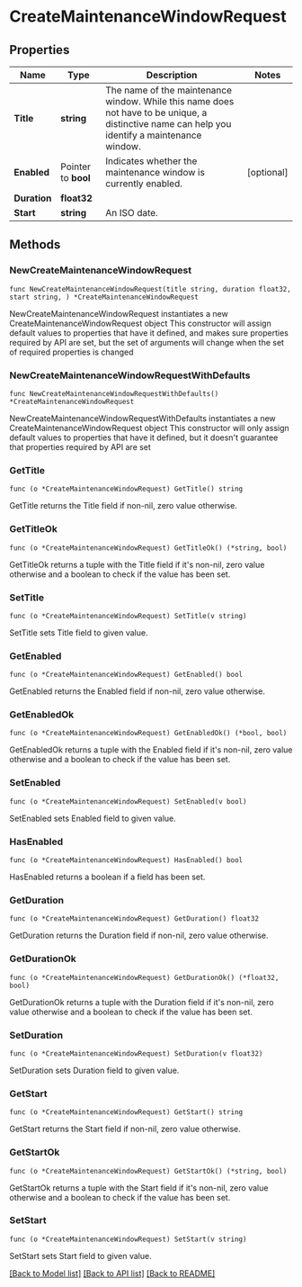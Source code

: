 # CreateMaintenanceWindowRequest

## Properties

Name | Type | Description | Notes
------------ | ------------- | ------------- | -------------
**Title** | **string** | The name of the maintenance window. While this name does not have to be unique, a distinctive name can help you identify a maintenance window.  | 
**Enabled** | Pointer to **bool** | Indicates whether the maintenance window is currently enabled. | [optional] 
**Duration** | **float32** |  | 
**Start** | **string** | An ISO date. | 

## Methods

### NewCreateMaintenanceWindowRequest

`func NewCreateMaintenanceWindowRequest(title string, duration float32, start string, ) *CreateMaintenanceWindowRequest`

NewCreateMaintenanceWindowRequest instantiates a new CreateMaintenanceWindowRequest object
This constructor will assign default values to properties that have it defined,
and makes sure properties required by API are set, but the set of arguments
will change when the set of required properties is changed

### NewCreateMaintenanceWindowRequestWithDefaults

`func NewCreateMaintenanceWindowRequestWithDefaults() *CreateMaintenanceWindowRequest`

NewCreateMaintenanceWindowRequestWithDefaults instantiates a new CreateMaintenanceWindowRequest object
This constructor will only assign default values to properties that have it defined,
but it doesn't guarantee that properties required by API are set

### GetTitle

`func (o *CreateMaintenanceWindowRequest) GetTitle() string`

GetTitle returns the Title field if non-nil, zero value otherwise.

### GetTitleOk

`func (o *CreateMaintenanceWindowRequest) GetTitleOk() (*string, bool)`

GetTitleOk returns a tuple with the Title field if it's non-nil, zero value otherwise
and a boolean to check if the value has been set.

### SetTitle

`func (o *CreateMaintenanceWindowRequest) SetTitle(v string)`

SetTitle sets Title field to given value.


### GetEnabled

`func (o *CreateMaintenanceWindowRequest) GetEnabled() bool`

GetEnabled returns the Enabled field if non-nil, zero value otherwise.

### GetEnabledOk

`func (o *CreateMaintenanceWindowRequest) GetEnabledOk() (*bool, bool)`

GetEnabledOk returns a tuple with the Enabled field if it's non-nil, zero value otherwise
and a boolean to check if the value has been set.

### SetEnabled

`func (o *CreateMaintenanceWindowRequest) SetEnabled(v bool)`

SetEnabled sets Enabled field to given value.

### HasEnabled

`func (o *CreateMaintenanceWindowRequest) HasEnabled() bool`

HasEnabled returns a boolean if a field has been set.

### GetDuration

`func (o *CreateMaintenanceWindowRequest) GetDuration() float32`

GetDuration returns the Duration field if non-nil, zero value otherwise.

### GetDurationOk

`func (o *CreateMaintenanceWindowRequest) GetDurationOk() (*float32, bool)`

GetDurationOk returns a tuple with the Duration field if it's non-nil, zero value otherwise
and a boolean to check if the value has been set.

### SetDuration

`func (o *CreateMaintenanceWindowRequest) SetDuration(v float32)`

SetDuration sets Duration field to given value.


### GetStart

`func (o *CreateMaintenanceWindowRequest) GetStart() string`

GetStart returns the Start field if non-nil, zero value otherwise.

### GetStartOk

`func (o *CreateMaintenanceWindowRequest) GetStartOk() (*string, bool)`

GetStartOk returns a tuple with the Start field if it's non-nil, zero value otherwise
and a boolean to check if the value has been set.

### SetStart

`func (o *CreateMaintenanceWindowRequest) SetStart(v string)`

SetStart sets Start field to given value.



[[Back to Model list]](../README.md#documentation-for-models) [[Back to API list]](../README.md#documentation-for-api-endpoints) [[Back to README]](../README.md)


